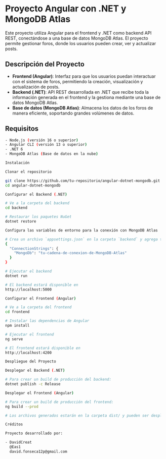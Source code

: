 
# Proyecto Angular con .NET y MongoDB Atlas

Este proyecto utiliza Angular para el frontend y .NET como backend API REST, conectándose a una base de datos MongoDB Atlas. El proyecto permite gestionar foros, donde los usuarios pueden crear, ver y actualizar posts.

## Descripción del Proyecto

- **Frontend (Angular)**: Interfaz para que los usuarios puedan interactuar con el sistema de foros, permitiendo la creación, visualización y actualización de posts.
- **Backend (.NET)**: API REST desarrollada en .NET que recibe toda la información generada en el frontend y la gestiona mediante una base de datos MongoDB Atlas.
- **Base de datos (MongoDB Atlas)**: Almacena los datos de los foros de manera eficiente, soportando grandes volúmenes de datos.

## Requisitos

```bash
- Node.js (versión 16 o superior)
- Angular CLI (versión 13 o superior)
- .NET 6
- MongoDB Atlas (Base de datos en la nube)

Instalación

Clonar el repositorio

git clone https://github.com/tu-repositorio/angular-dotnet-mongodb.git
cd angular-dotnet-mongodb

Configurar el Backend (.NET)

# Ve a la carpeta del backend
cd backend

# Restaurar los paquetes NuGet
dotnet restore

Configura las variables de entorno para la conexión con MongoDB Atlas

# Crea un archivo `appsettings.json` en la carpeta `backend` y agrega tu cadena de conexión a MongoDB:
{
  "ConnectionStrings": {
    "MongoDb": "tu-cadena-de-conexion-de-MongoDB-Atlas"
  }
}

# Ejecutar el backend
dotnet run

# El backend estará disponible en
http://localhost:5000

Configurar el Frontend (Angular)

# Ve a la carpeta del frontend
cd frontend

# Instalar las dependencias de Angular
npm install

# Ejecutar el frontend
ng serve

# El frontend estará disponible en
http://localhost:4200

Despliegue del Proyecto

Desplegar el Backend (.NET)

# Para crear un build de producción del backend:
dotnet publish -c Release

Desplegar el Frontend (Angular)

# Para crear un build de producción del frontend:
ng build --prod

# Los archivos generados estarán en la carpeta dist/ y pueden ser desplegados en cualquier servidor web.

Créditos

Proyecto desarrollado por:

- DavidCreat  
  @Eas1  
  david.fonseca12p@gmail.com
